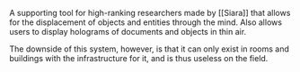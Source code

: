A supporting tool for high-ranking researchers made by [[Siara]] that allows for the displacement of objects and entities through the mind. Also allows users to display holograms of documents and objects in thin air.

The downside of this system, however, is that it can only exist in rooms and buildings with the infrastructure for it, and is thus useless on the field.